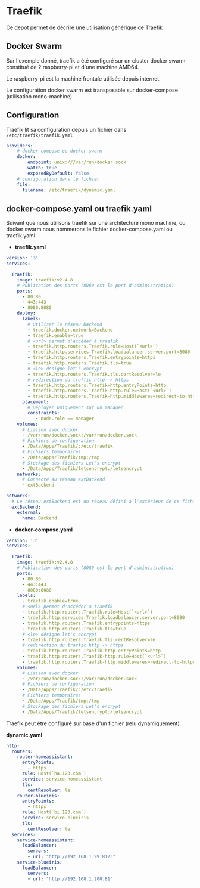 # Traefik

Ce depot permet de décrire une utilisation générique de Traefik

## Docker Swarm

Sur l'exemple donné, traefik a été configuré sur un cluster docker swarm constitué de 2 raspberry-pi et d'une machine AMD64.

Le raspberry-pi est la machine frontale utilisée depuis internet.

Le configuration docker swarm est transposable sur docker-compose (utilisation mono-machine)

## Configuration

Traefik lit sa configuration depuis un fichier dans `/etc/traefik/traefik.yaml`

```yaml
providers:
    # docker-compose ou docker swarm 
    docker:
        endpoint: unix:///var/run/docker.sock
        watch: true
        exposedByDefault: false
    # configuration dans le fichier 
    file:
      filename: /etc/traefik/dynamic.yaml
```

## docker-compose.yaml ou traefik.yaml

Suivant que nous utilisons traefik sur une architecture mono machine, ou docker swarm nous nommerons le fichier docker-compose.yaml ou traefik.yaml

* **traefik.yaml**

```yaml
version: '3'
services:

  Traefik:
    image: traefik:v2.4.8
    # Publication des ports (8080 est le port d'administration)
    ports:
      - 80:80
      - 443:443
      - 8080:8080
    deploy:
      labels:
        # Utiliser le réseau Backend
        - traefik.docker.network=Backend
        - traefik.enable=true
        # <url> permet d'accéder à traefik
        - traefik.http.routers.Traefik.rule=Host(`<url>`)
        - traefik.http.services.Traefik.loadbalancer.server.port=8080
        - traefik.http.routers.Traefik.entrypoints=https
        - traefik.http.routers.Traefik.tls=true
        # <le> désigne let's encrypt
        - traefik.http.routers.Traefik.tls.certResolver=le
        # redirection du traffic http -> https
        - traefik.http.routers.Traefik-http.entryPoints=http
        - traefik.http.routers.Traefik-http.rule=Host(`<url>`)
        - traefik.http.routers.Traefik-http.middlewares=redirect-to-https@docker 
      placement:
        # Déployer uniquement sur un manager
        constraints:
           - node.role == manager
    volumes:
      # Liaison avec docker 
      - /var/run/docker.sock:/var/run/docker.sock
      # Fichiers de configuration
      - /Data/Apps/Traefik/:/etc/traefik
      # Fichiers temporaires
      - /Data/Apps/Traefik/tmp:/tmp
      # Stockage des fichiers Let's encrypt
      - /Data/Apps/Traefik/letsencrypt:/letsencrypt
    networks:
      # Connecté au réseau extBackend
      - extBackend

networks:
  # Le réseau extBackend est un réseau défini à l'extérieur de ce fichier, il s'appelle 'Backend'
  extBackend:
    external: 
      name: Backend
```

* **docker-compose.yaml**

```yaml
version: '3'
services:

  Traefik:
    image: traefik:v2.4.8
    # Publication des ports (8080 est le port d'administration)
    ports:
      - 80:80
      - 443:443
      - 8080:8080
    labels:
      - traefik.enable=true
      # <url> permet d'accéder à traefik
      - traefik.http.routers.Traefik.rule=Host(`<url>`)
      - traefik.http.services.Traefik.loadbalancer.server.port=8080
      - traefik.http.routers.Traefik.entrypoints=https
      - traefik.http.routers.Traefik.tls=true
      # <le> désigne let's encrypt
      - traefik.http.routers.Traefik.tls.certResolver=le
      # redirection du traffic http -> https
      - traefik.http.routers.Traefik-http.entryPoints=http
      - traefik.http.routers.Traefik-http.rule=Host(`<url>`)
      - traefik.http.routers.Traefik-http.middlewares=redirect-to-https@docker 
    volumes:
      # Liaison avec docker 
      - /var/run/docker.sock:/var/run/docker.sock
      # Fichiers de configuration
      - /Data/Apps/Traefik/:/etc/traefik
      # Fichiers temporaires
      - /Data/Apps/Traefik/tmp:/tmp
      # Stockage des fichiers Let's encrypt
      - /Data/Apps/Traefik/letsencrypt:/letsencrypt
```

Traefik peut être configuré sur base d'un fichier (relu dynamiquement)

**dynamic.yaml**

```yaml
http:
  routers:
    router-homeassistant:
      entryPoints:
        - https
      rule: Host(`ha.123.com`)
      service: service-homeassistant
      tls:
        certResolver: le
    router-blueiris:
      entryPoints:
        - https
      rule: Host(`bi.123.com`)
      service: service-blueiris
      tls:
        certResolver: le
  services:
    service-homeassistant:
      loadBalancer:
        servers:
        - url: "http://192.168.1.99:8123"
    service-blueiris:
      loadBalancer:
        servers:
        - url: "http://192.168.1.200:81"
```
